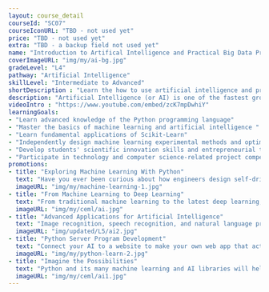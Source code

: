 ```yaml
---
layout: course_detail
courseId: "SC07"
courseIconURL: "TBD - not used yet"
price: "TBD - not used yet"
extra: "TBD - a backup field not used yet"
name: "Introduction to Artifical Intelligence and Practical Big Data Processing"
coverImageURL: "img/my/ai-bg.jpg"
gradeLevel: "L4"
pathway: "Artificial Intelligence"
skillLevel: "Intermediate to Advanced"
shortDescription : "Learn the how to use artificial intelligence and program practical AI applications!"
description: "Artificial Intelligence (or AI) is one of the fastest growing fields of computer science. With advancements in tools like ChatGPT, companies in the future are going to need more and more data scientists than ever. That's where we come in. Our AI summer camp will guide students on how AI algorithms work, and give them hands on experience as they integrate these algorithms into their own projects."
videoIntro : "https://www.youtube.com/embed/zcK7mpDwhiY"
learningGoals:
- "Learn advanced knowledge of the Python programming language"
- "Master the basics of machine learning and artificial intelligence "
- "Learn fundamental applications of Scikit-Learn"
- "Independently design machine learning experimental methods and optimization"
- "Develop students' scientific innovation skills and entrepreneurial thinking"
- "Participate in technology and computer science-related project competitions"
promotions:
- title: "Exploring Machine Learning With Python"
  text: "Have you ever been curious about how engineers design self-driving cars? Have you ever been curious about how Google made a computer beat the world Go champion? The answer is machine learning! Using Python's machine learning libraries, you can rapidly experience and practice how to train your computer to be smarter."
  imageURL: "img/my/machine-learning-1.jpg"
- title: "From Machine Learning to Deep Learning"
  text: "From traditional machine learning to the latest deep learning, understand deep learning techniques and tools. Experiment with your own data and models to make the AI that you want to make."
  imageURL: "img/my/ceml/ai.jpg"
- title: "Advanced Applications for Artificial Intelligence"
  text: "Image recognition, speech recognition, and natural language processing are the frontier applications of AI that you see every day. In this course, you can design and test AIs that are masters that those topics."
  imageURL: "img/updated/L5/ai2.jpg"
- title: "Python Server Program Development"
  text: "Connect your AI to a website to make your own web app that acts intelligently."
  imageURL: "img/my/python-learn-2.jpg"
- title: "Imagine the Possibilities"
  text: "Python and its many machine learning and AI libraries will help you elevate your programming skills and make applications that can help change the world."
  imageURL: "img/my/ceml/ai1.jpg"
---
```

